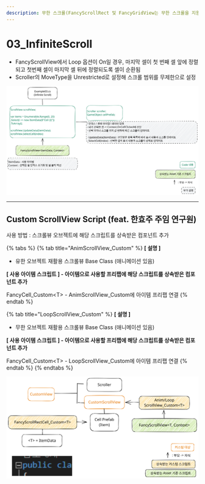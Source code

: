 ```yaml
---
description: 무한 스크롤(FancyScrollRect 및 FancyGridView는 무한 스크롤을 지원하지 않음)
---
```


# 03\_InfiniteScroll

* FancyScrollView에서 Loop 옵션이 On일 경우, 마지막 셀이 첫 번째 셀 앞에 정렬되고 첫번째 셀이 마지막 셀 뒤에 정렬되도록 셀이 순환됨
* Scroller의 MoveType을 Unrestricted로 설정해 스크롤 범위를 무제한으로 설정

<img src="../../../../gitbook/.gitbook/assets/file.excalidraw (3).svg" alt="Infinite Scroll Example 스크립트 구조 및 핵심 변수와 함수 설명" class="gitbook-drawing">

***

## Custom ScrollView Script (feat. 한효주 주임 연구원)

사용 방법 : 스크롤뷰 오브젝트에 해당 스크립트를 상속받은 컴포넌트 추가

{% tabs %}
{% tab title="AnimScrollView_Custom" %}
**\[ 설명 ]**

* 유한 오브젝트 재활용 스크롤뷰 Base Class (애니메이션 있음)

**\[ 사용 아이템 스크립트 ] - 아이템으로 사용할 프리팹에 해당 스크립트를 상속받은 컴포넌트 추가**

FancyCell\_Custom\<T> - AnimScrollView\_Custom에 아이템 프리팹 연결
{% endtab %}

{% tab title="LoopScrollView_Custom" %}
**\[ 설명 ]**

* 무한 오브젝트 재활용 스크롤뷰 Base Class (애니메이션 있음)

**\[ 사용 아이템 스크립트 ] - 아이템으로 사용할 프리팹에 해당 스크립트를 상속받은 컴포넌트 추가**

FancyCell\_Custom\<T> - LoopScrollView\_Custom에 아이템 프리팹 연결
{% endtab %}
{% endtabs %}

<img src="../../../../gitbook/.gitbook/assets/file.excalidraw (2) (1).svg" alt="Custom ScrollView(무한 스크롤 지원) 사용 구조" class="gitbook-drawing">
